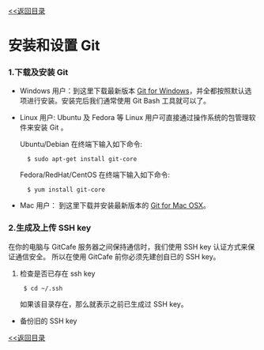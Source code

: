[<<返回目录](README.md#code)

# 安装和设置 Git

### 1.下载及安装 Git  

* Windows 用户：到这里下载最新版本 [Git for Windows](http://code.google.com/p/msysgit/downloads/list)，并全都按照默认选项进行安装。安装完后我们通常使用 Git Bash 工具就可以了。

* Linux 用户: Ubuntu 及 Fedora 等 Linux 用户可直接通过操作系统的包管理软件来安装 Git 。

	Ubuntu/Debian 在终端下输入如下命令:

		$ sudo apt-get install git-core

	Fedora/RedHat/CentOS 在终端下输入如下命令:

		$ yum install git-core

* Mac 用户： 到这里下载并安装最新版本的 [Git for Mac OSX](http://code.google.com/p/git-osx-installer/downloads/list?can=3)。
		

### 2.生成及上传 SSH key

在你的电脑与 GitCafe 服务器之间保持通信时，我们使用 SSH key 认证方式来保证通信安全。
所以在使用 GitCafe 前你必须先建创自已的 SSH key。

1. 检查是否已存在 ssh key 

		$ cd ~/.ssh
	
	如果该目录存在，那么就表示之前已生成过 SSH key。

* 备份旧的 SSH key

[<<返回目录](README.md#code)

	
